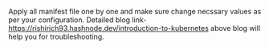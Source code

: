 Apply all manifest file one by one and make sure change necssary values as per your configuration.
Detailed blog link- https://rishirich93.hashnode.dev/introduction-to-kubernetes
above blog will help you for troubleshooting.
